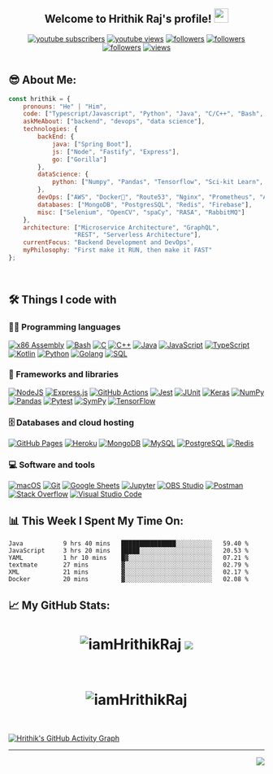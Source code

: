 <h2 align="center">
  Welcome to  Hrithik Raj's profile!
  <img src="https://media.giphy.com/media/hvRJCLFzcasrR4ia7z/giphy.gif" width="28">
</h2>

<!-- Badges template - https://github.com/badges/shields -->
<!-- YouTube Stats - https://github.com/DenverCoder1/github-readme-youtube-stats -->
<!-- View counter - https://github.com/DenverCoder1/Simple-View-Counter -->
<p align="center">
  <a href="https://www.youtube.com/channel/UClUEM1jVHhzFV0xnPh7B2SQ?sub_confirmation=1">
    <img alt="youtube subscribers" title="Subscribe to my YouTube channel" src="https://img.shields.io/youtube/channel/subscribers/UClUEM1jVHhzFV0xnPh7B2SQ?color=%23E05D44&label=SUBSCRIBE&logo=youtube&style=for-the-badge&labelColor=CE4630"/></a> 
  <a href="https://www.youtube.com/channel/UClUEM1jVHhzFV0xnPh7B2SQ">
    <img alt="youtube views" title="YouTube views" src="https://img.shields.io/youtube/channel/views/UClUEM1jVHhzFV0xnPh7B2SQ?color=%23E1AD0E&logo=youtube&style=for-the-badge&labelColor=C79600"/></a> 
  <a href="https://www.linkedin.com/in/iamhrithikraj/">
    <img alt="followers" title="Connect with me on Linked[In]" src="https://img.shields.io/badge/linkedin%20-%230077B5.svg?&style=for-the-badge&logo=linkedin&logoColor=white"/></a>
  <a href="mailto:hraj2661999@gmail.com">
    <img alt="followers" title="Mail me" src="https://img.shields.io/badge/gmail-D14836?&style=for-the-badge&logo=gmail&logoColor=white"/></a>
  <a href="https://github.com/iamHrithikRaj">
    <img alt="followers" title="Follow me on Github" src="https://img.shields.io/github/followers/iamHrithikRaj?color=236ad3&labelColor=1155ba&style=for-the-badge&logo=github&label=Follow"/></a>
  <a href="https://github.com/iamHrithikRaj">
    <img alt="views" title="GitHub profile views" src="https://komarev.com/ghpvc/?username=iamHrithikRaj&style=for-the-badge"/></a>
</p>
 
 ![]()
## 😎 About Me:

<p style="text-align: center;">
  
```javascript
const hrithik = {
    pronouns: "He" | "Him",
    code: ["Typescript/Javascript", "Python", "Java", "C/C++", "Bash", "Golang"],
    askMeAbout: ["backend", "devops", "data science"],
    technologies: {
        backEnd: {
            java: ["Spring Boot"],
            js: ["Node", "Fastify", "Express"],
            go: ["Gorilla"]
        },
        dataScience: {
            python: ["Numpy", "Pandas", "Tensorflow", "Sci-kit Learn", "Matplotlib", "Seaborn"]
        },
        devOps: ["AWS", "Docker🐳", "Route53", "Nginx", "Prometheus", "Ansible", "Jenkins"],
        databases: ["MongoDB", "PostgresSQL", "Redis", "Firebase"],
        misc: ["Selenium", "OpenCV", "spaCy", "RASA", "RabbitMQ"]
    },
    architecture: ["Microservice Architecture", "GraphQL",
                  "REST", "Serverless Architecture"],
    currentFocus: "Backend Development and DevOps",
    myPhilosophy: "First make it RUN, then make it FAST"
};
```  
</p>

<br />


## 🛠️ Things I code with

### 👨‍💻 Programming languages

<p>
    <a href="https://github.com/search?q=user%3ADenverCoder1+is%3Arepo+language%3Aassembly"><img alt="x86 Assembly" src="https://img.shields.io/badge/Assembly-525252.svg?logo=mega&logoColor=white&style=for-the-badge"></a>
    <a href="https://github.com/search?q=user%3ADenverCoder1+is%3Arepo+language%3Abash"><img alt="Bash" src="https://img.shields.io/badge/Bash-121011.svg?logo=gnu-bash&logoColor=white&style=for-the-badge"></a>
    <a href="https://github.com/search?q=user%3ADenverCoder1+is%3Arepo+language%3Ac"><img alt="C" src="https://img.shields.io/badge/C-2370ED.svg?logo=c&logoColor=white&style=for-the-badge"></a>
    <a href="https://github.com/search?q=user%3ADenverCoder1+is%3Arepo+language%3Acpp"><img alt="C++" src="https://img.shields.io/badge/C++-00599C.svg?logo=c%2B%2B&logoColor=white&style=for-the-badge"></a>
    <a href="https://github.com/search?q=user%3ADenverCoder1+is%3Arepo+language%3Ajava"><img alt="Java" src="https://img.shields.io/badge/Java-007396.svg?logo=java&logoColor=white&style=for-the-badge"></a>
    <a href="https://github.com/search?q=user%3ADenverCoder1+is%3Arepo+language%3Ajavascript"><img alt="JavaScript" src="https://img.shields.io/badge/JavaScript-F7DF1E.svg?logo=javascript&logoColor=black&style=for-the-badge"></a>
   <a href="https://github.com/search?q=user%3ADenverCoder1+is%3Arepo+language%3AtypeScript"><img alt="TypeScript" src="https://img.shields.io/badge/TypeScript-007ACC.svg?logo=typescript&logoColor=white&style=for-the-badge"></a>
    <a href="https://github.com/search?q=user%3ADenverCoder1+is%3Arepo+language%3Akotlin"><img alt="Kotlin" src="https://img.shields.io/badge/Kotlin-0095D5.svg?logo=Kotlin&logoColor=white&style=for-the-badge"></a>
    <a href="https://github.com/search?q=user%3ADenverCoder1+is%3Arepo+language%3Apython"><img alt="Python" src="https://img.shields.io/badge/Python-14354C.svg?logo=python&logoColor=white&style=for-the-badge"></a>
    <a href="https://github.com/search?q=user%3ADenverCoder1+is%3Arepo+language%3Agolang"><img alt="Golang" src="https://img.shields.io/badge/Go-00ADD8?&logo=go&logoColor=white&style=for-the-badge"></a>
    <a href="https://github.com/search?q=user%3ADenverCoder1+is%3Arepo+language%3Asql"><img alt="SQL" src="https://img.shields.io/badge/SQL-025E8C.svg?logo=amazon-dynamodb&logoColor=white&style=for-the-badge"></a>
   
</p>


### 🧰 Frameworks and libraries

<p>
  <a href="https://github.com/search?q=user%3ADenverCoder1+is%3Arepo+language%3Ajavascript"><img alt="NodeJS" src="https://img.shields.io/badge/Node.js-43853D.svg?logo=node.js&logoColor=white&style=for-the-badge"></a>
    <a href="#"><img alt="Express.js" src="https://img.shields.io/badge/Express.js-404d59.svg?logo=express&logoColor=white&style=for-the-badge"></a>
    <a href="#"><img alt="GitHub Actions" src="https://img.shields.io/badge/GitHub%20Actions-2671E5.svg?logo=github%20actions&logoColor=white&style=for-the-badge"></a>
    <a href="#"><img alt="Jest" src="https://img.shields.io/badge/Jest-C21325.svg?logo=jest&logoColor=white&style=for-the-badge"></a>
    <a href="#"><img alt="JUnit" src="https://img.shields.io/badge/JUnit-25A162.svg?logo=cachet&logoColor=white&style=for-the-badge"></a>
    <a href="#"><img alt="Keras" src="https://img.shields.io/badge/Keras-D00000.svg?logo=Keras&logoColor=white&style=for-the-badge"></a>
    <a href="#"><img alt="NumPy" src="https://img.shields.io/badge/Numpy-013243.svg?logo=numpy&logoColor=white&style=for-the-badge"></a>
    <a href="#"><img alt="Pandas" src="https://img.shields.io/badge/Pandas-150458.svg?logo=pandas&logoColor=white&style=for-the-badge"></a>
    <a href="#"><img alt="Pytest" src="https://img.shields.io/badge/Pytest-0A9EDC.svg?logo=pytest&logoColor=white&style=for-the-badge"></a>
    <a href="#"><img alt="SymPy" src="https://img.shields.io/badge/Sympy-3B5526.svg?logo=sympy&logoColor=white&style=for-the-badge"></a>
    <a href="#"><img alt="TensorFlow" src="https://img.shields.io/badge/TensorFlow-FF6F00.svg?logo=TensorFlow&logoColor=white&style=for-the-badge"></a>
      
</p>

### 🗄️ Databases and cloud hosting

<p>
    <a href="#"><img alt="GitHub Pages" src="https://img.shields.io/badge/GitHub%20Pages-327FC7.svg?logo=github&logoColor=white&style=for-the-badge"></a>
    <a href="#"><img alt="Heroku" src="https://img.shields.io/badge/Heroku-430098.svg?logo=heroku&logoColor=white&style=for-the-badge"></a>
    <a href="#"><img alt="MongoDB" src ="https://img.shields.io/badge/MongoDB-4ea94b.svg?logo=mongodb&logoColor=white&style=for-the-badge"></a>
    <a href="#"><img alt="MySQL" src ="https://img.shields.io/badge/MySQL-000000.svg?logo=mysql&logoColor=white&style=for-the-badge"></a>
    <a href="#"><img alt="PostgreSQL" src ="https://img.shields.io/badge/PostgreSQL-316192.svg?logo=postgresql&logoColor=white&style=for-the-badge"></a>
    <a href="#"><img alt="Redis" src ="https://img.shields.io/badge/Redis-F00000.svg?logo=redis&logoColor=white&style=for-the-badge"></a>

</p>

### 💻 Software and tools

<p>
    <a href="#"><img alt="macOS" src="https://img.shields.io/badge/mac%20os-000000?logo=apple&logoColor=white&style=for-the-badge"></a>
    <a href="#"><img alt="Git" src="https://img.shields.io/badge/Git-F05033.svg?logo=git&logoColor=white&style=for-the-badge"></a>
    <a href="#"><img alt="Google Sheets" src="https://img.shields.io/badge/Google%20Sheets-34A853.svg?logo=google%20sheets&logoColor=white&style=for-the-badge"></a>
    <a href="#"><img alt="Jupyter" src="https://img.shields.io/badge/Jupyter-F37626.svg?logo=Jupyter&logoColor=white&style=for-the-badge"></a>
    <a href="#"><img alt="OBS Studio" src="https://img.shields.io/badge/-OBS%20Studio-302E31?logo=obs-studio&logoColor=white&style=for-the-badge"></a>
    <a href="#"><img alt="Postman" src="https://img.shields.io/badge/Postman-FF6C37?logo=postman&logoColor=white&style=for-the-badge"></a>
    <a href="#"><img alt="Stack Overflow" src="https://img.shields.io/badge/-Stack%20Overflow-FE7A16?logo=stack-overflow&logoColor=white&style=for-the-badge"></a>
    <a href="#"><img alt="Visual Studio Code" src="https://img.shields.io/badge/Visual%20Studio%20Code-0078d7.svg?logo=visual-studio-code&logoColor=white&style=for-the-badge"></a>
</p>



## 📊 **This Week I Spent My Time On:**

<!--START_SECTION:waka-->

```text
Java           9 hrs 40 mins   ███████████████░░░░░░░░░░   59.40 %
JavaScript     3 hrs 20 mins   █████░░░░░░░░░░░░░░░░░░░░   20.53 %
YAML           1 hr 10 mins    █▓░░░░░░░░░░░░░░░░░░░░░░░   07.21 %
textmate       27 mins         ▓░░░░░░░░░░░░░░░░░░░░░░░░   02.79 %
XML            21 mins         ▓░░░░░░░░░░░░░░░░░░░░░░░░   02.17 %
Docker         20 mins         ▓░░░░░░░░░░░░░░░░░░░░░░░░   02.08 %
```

<!--END_SECTION:waka-->


## 📈 **My GitHub Stats:**
<h1 align="center">  <img src="https://github-readme-stats.vercel.app/api?username=iamHrithikRaj&theme=onedark&count_private=true&show_icons=true" alt="iamHrithikRaj"> <img src="https://github-readme-streak-stats.herokuapp.com/?user=iamHrithikRaj&theme=onedark"></img> </h1>



<br>

<h1 align="center"> <img src="https://github-profile-trophy.vercel.app/?username=iamHrithikRaj&column=7&margin-w=15&theme=onedark" alt="iamHrithikRaj"> </h1>

<br>
 
<!-- https://github.com/ashutosh00710/github-readme-activity-graph -->
[![Hrithik's GitHub Activity Graph](https://activity-graph.herokuapp.com/graph?username=iamHrithikRaj&theme=xcode)](https://github.com/ashutosh00710/github-readme-activity-graph)


 
 <!--Footer-->
<hr>
<img align="right" src="https://img.shields.io/badge/Made%20with-Markdown-1f425f.svg?style=for-the-badge">
